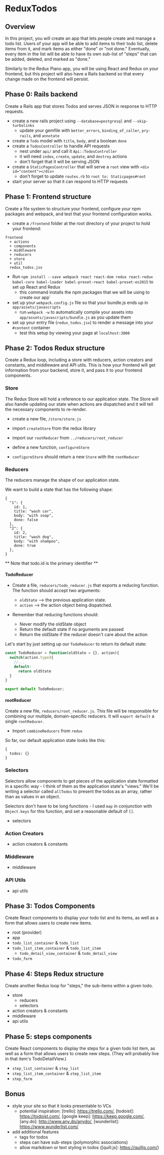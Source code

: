 # ReduxTodos

## Overview

In this project, you will create an app that lets people create and manage a todo list. Users of your app will be able to add items to their todo list, delete items from it, and mark items as either "done" or "not done."
Eventually, every item in the list will be able to have its own sub-list of "steps" that can be added, deleted, and marked as "done."

Similarly to the Redux Piano app, you will be using React and Redux on your frontend, but this project will also have a Rails backend so that every change made on the frontend will persist.

## Phase 0: Rails backend

Create a Rails app that stores Todos and serves JSON in response to HTTP requests.

+ create a new rails project using `--database=postgresql` and `--skip-turbolinks`
  + update your gemfile with `better_errors`, `binding_of_caller`, `pry-rails`, and `annotate`
+ create a `Todo` model with `title`, `body`, and a boolean `done`
+ create a `TodosController` to handle API requests
  + nest under `api/` and call it `Api::TodosController`
  + it will need `index`, `create`, `update`, and `destroy` actions
  + don't forget that it will be serving JSON
+ create a `StaticPagesController` that will serve a `root` view with `<div id="content"></div>`
  + don't forget to update `routes.rb` to `root to: Staticpages#root`
+ start your server so that it can respond to HTTP requests

## Phase 1: Frontend structure

Create a file system to structure your frontend, configure your npm packages and webpack, and test that your frontend configuration works. 

+ create a `/frontend` folder at the root directory of your project to hold your frontend:
```
frontend
  + actions
  + components
  + middleware
  + reducers
  + store
  + util
  redux_todos.jsx
```
+ Run `npm install --save webpack react react-dom redux react-redux babel-core babel-loader babel-preset-react babel-preset-es2015` to set up React and Redux
  + this command installs the npm packages that we will be using to create our app` 
+ set up your `webpack.config.js` file so that your bundle.js ends up in `app/assets/javascripts`
  + run `webpack -w` to automatically compile your assets into `app/assets/javascripts/bundle.js` as you update them
+ set up your entry file (`redux_todos.jsx`) to render a message into your `#content` container
  + test this setup by viewing your page at `localhost:3000`

## Phase 2: Todos Redux structure

Create a Redux loop, including a store with reducers, action creators and constants, and middleware and API utils. This is how your frontend will get information from your backend, store it, and pass it to your frontend components.

### Store

The Redux Store will hold a reference to our application state. The Store will also handle updating our state when actions are dispatched and it will tell the necessary components to re-render.

+ create a new file, `/store/store.js`
+ import `createStore` from the redux library
+ import our `rootReducer` from `../reducers/root_reducer`

+ define a new function, `configureStore`
+ `configureStore` should return a new `Store` with the `rootReducer`

### Reducers

The reducers manage the shape of our application state.

We want to build a state that has the following shape:

```
{
  "1": {
    id: 1,
    title: "wash car",
    body: "with soap",
    done: false
  },
  "2": {
    id: 2,
    title: "wash dog",
    body: "with shampoo",
    done: true
  },
}
```

** Note that todo.id is the primary identifier **

#### TodoReducer

+ Create a file, `reducers/todo_reducer.js` that exports a reducing function. The function should accept two arguments:

  + `oldState` --> the previous application state.
  + `action` --> the action object being dispatched.

+ Remember that reducing functions should:

  + Never modify the oldState object
  + Return the default state if no arguments are passed
  + Return the oldState if the reducer doesn't care about the action

Let's start by just setting up our `TodoReducer` to return its default state:

```javascript
const TodoReducer = function(oldState = {}, action){
  switch(action.type){
    //...
    default:
      return oldState
  }
}

export default TodoReducer;
```

#### rootReducer

Create a new file, `reducers/root_reducer.js`. This file will be responsible for combining our multiple, domain-specific reducers. It will `export default` a single `rootReducer`.

  + Import `combineReducers` from `redux`

So far, our default application state looks like this:

```
{
  todos: {}
}
```

### Selectors

Selectors allow components to get pieces of the application state formatted in a specific way - I think of them as the application state's "views." We'll be writing a selector called `allTodos` to present the todos as an array, rather than as values in an object.

Selectors don't have to be long functions - I used `map` in conjunction with `Object.keys` for this function, and set a reasonable default of `[]`.

  + selectors

### Action Creators

+ action creators & constants

### Middleware



+ middleware

### API Utils

+ api utils

## Phase 3: Todos Components

Create React components to display your todo list and its items, as well as a form that allows users to create new items. 

+ root (provider)
+ app
+ `todo_list_container` & `todo_list`
+ `todo_list_item_container` & `todo_list_item`
  + `todo_detail_view_container` & `todo_detail_view`
+ `todo_form`

## Phase 4: Steps Redux structure

Create another Redux loop for "steps," the sub-items within a given todo.

+ store
  + reducers
  + selectors
+ action creators & constants
+ middleware
+ api utils

## Phase 5: steps components

Create React components to display the steps for a given todo list item, as well as a form that allows users to create new steps. (They will probably live in that item's TodoDetailView.)

+ `step_list_container` & `step_list`
+ `step_list_item_container` & `step_list_item`
+ `step_form`

## Bonus

+ style your site so that it looks presentable to VCs
  + potential inspiration: [trello]: https://trello.com/, [todoist]: https://todoist.com/, [google keep]: https://keep.google.com/, [any.do]: http://www.any.do/anydo/, [wunderlist]: https://www.wunderlist.com/
+ add additional features
  + tags for todos
  + steps can have sub-steps (polymorphic associations)
  + allow markdown or text styling in todos ([quill.js]: https://quilljs.com/)
